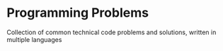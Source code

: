# Programming Problems
Collection of common technical code problems and solutions, written in multiple
languages
